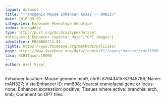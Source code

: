 ```yaml
---
layout: dataset  
title: "Transgenic Mouse Enhancer Assay -- mAN327"  
date: 2016-09-09  
categories: Exposome Phenotype Genotype  
index: biocaddie  
type: http://purl.org/dc/dcmitype/Dataset  
datatypes:{"Enhancer reporter data","OPT images"}  
identifier: FB00000713.01  
rights: https://www.facebase.org/methods/policies/  
page: https://www.facebase.org/data/record/#1/legacy:dataset/id=13056  
taxa: NCBITaxon:10090  
""  
author: Axel Visel
---
```

 Enhancer location: Mouse genome mm9, chr9: 87943415-87945786; Name: mAN327; Vista Enhancer ID: mm898; Nearest craniofacial gene or locus: none; Enhancer expression: positive; Tissues where active: branchial arch, limb; Comment on OPT files: 
